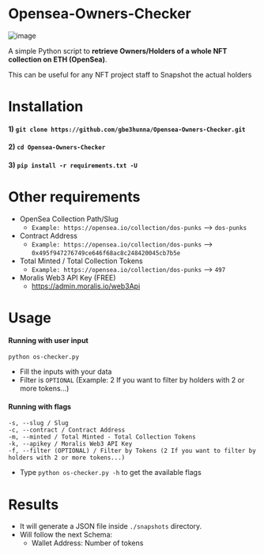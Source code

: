 # Opensea-Owners-Checker
![image](https://user-images.githubusercontent.com/72508418/146925319-fa7964f0-45e3-4246-ab67-db6e15dad26c.png)

A simple Python script to **retrieve Owners/Holders of a whole NFT collection on ETH (OpenSea)**.

This can be useful for any NFT project staff to Snapshot the actual holders



# Installation

#### 1)  ```git clone https://github.com/gbe3hunna/Opensea-Owners-Checker.git```

#### 2)  ```cd Opensea-Owners-Checker```

#### 3)  ```pip install -r requirements.txt -U```

# Other requirements

- OpenSea Collection Path/Slug 
  - `Example: https://opensea.io/collection/dos-punks` --> `dos-punks`
- Contract Address
  - `Example: https://opensea.io/collection/dos-punks` --> `0x495f947276749ce646f68ac8c248420045cb7b5e`
- Total Minted / Total Collection Tokens
  - `Example: https://opensea.io/collection/dos-punks` --> `497`
- Moralis Web3 API Key (FREE)
  - https://admin.moralis.io/web3Api


# Usage

#### Running with user input
```
python os-checker.py
```
- Fill the inputs with your data
- Filter is `OPTIONAL` (Example: 2 If you want to filter by holders with 2 or more tokens...)


#### Running with flags
```
-s, --slug / Slug
-c, --contract / Contract Address
-m, --minted / Total Minted - Total Collection Tokens
-k, --apikey / Moralis Web3 API Key
-f, --filter (OPTIONAL) / Filter by Tokens (2 If you want to filter by holders with 2 or more tokens...)
```
- Type ```python os-checker.py -h``` to get the available flags

# Results

- It will generate a JSON file inside `./snapshots` directory.
- Will follow the next Schema:
  - Wallet Address: Number of tokens

